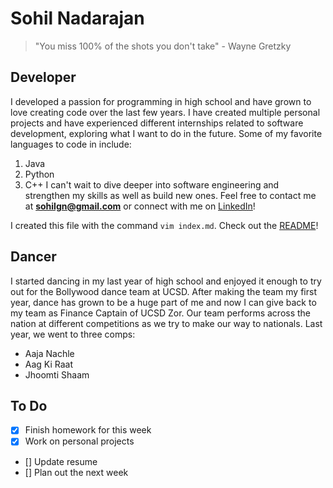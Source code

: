 # Sohil Nadarajan
> "You miss 100% of the shots you don't take" - Wayne Gretzky

## Developer

I developed a passion for programming in high school and have grown to love creating code over the last few years. I have created multiple personal projects and have experienced different internships related to software development, exploring what I want to do in the future. Some of my favorite languages to code in include:
1. Java
2. Python
3. C++
I can't wait to dive deeper into software engineering and strengthen my skills as well as build new ones. Feel free to contact me at **sohilgn@gmail.com** or connect with me on [LinkedIn](https://www.linkedin.com/in/sohilnadarajan/)!

I created this file with the command `vim index.md`. Check out the [README](README.md)!

## Dancer

I started dancing in my last year of high school and enjoyed it enough to try out for the Bollywood dance team at UCSD. After making the team my first year, dance has grown to be a huge part of me and now I can give back to my team as Finance Captain of UCSD Zor. Our team performs across the nation at different competitions as we try to make our way to nationals. Last year, we went to three comps:
- Aaja Nachle
- Aag Ki Raat
- Jhoomti Shaam

## To Do

- [x] Finish homework for this week
- [x] Work on personal projects
- [] Update resume
- [] Plan out the next week